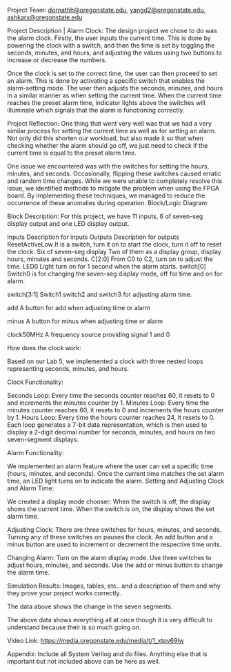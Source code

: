 Project Team: 
dornathh@oregonstate.edu, yangd2@oregonstate.edu, ashkarx@oregonstate.edu

Project Description | Alarm Clock: 
The design project we chose to do was the alarm clock. Firstly, the user inputs the current time. This is done by powering the clock with a switch, and then the time is set by toggling the seconds, minutes, and hours, and adjusting the values using two buttons to increase or decrease the numbers. 

Once the clock is set to the correct time, the user can then proceed to set an alarm. This is done by activating a specific switch that enables the alarm-setting mode. The user then adjusts the seconds, minutes, and hours in a similar manner as when setting the current time. When the current time reaches the preset alarm time, indicator lights above the switches will illuminate which signals that the alarm is functioning correctly.

Project Reflection: 
One thing that went very well was that we had a very similar process for setting the current time as well as for setting an alarm. Not only did this shorten our workload, but also made it so that when checking whether the alarm should go off, we just need to check if the current time is equal to the preset alarm time.

One issue we encountered was with the switches for setting the hours, minutes, and seconds. Occasionally, flipping these switches caused erratic and random time changes. While we were unable to completely resolve this issue, we identified methods to mitigate the problem when using the FPGA board. By implementing these techniques, we managed to reduce the occurrence of these anomalies during operation.
Block/Logic Diagram:

Block Description: 
For this project, we have 11 inputs, 6 of seven-seg display output and one LED display output.

Inputs 
Description for inputs
Outputs 
Description for outputs
ResetActiveLow
It is a switch, turn it on to start the clock, turn it off to reset the clock. 
Six of seven-seg display
Two of them as a display group,  display hours, minutes and seconds.
C[2:0]
From C0 to C2, turn on to adjust the time.
LED0
 Light turn on for 1 second when the alarm starts.
switch[0]
Switch0 is for changing the seven-seg display mode, off for time and on for alarm.




switch[3:1]
Switch1 switch2 and switch3 for adjusting alarm time.




add
A button for add when adjusting time or alarm




minus
A button for minus when adjusting time or alarm




clock50MHz
A frequency source providing signal 1 and 0






How does the clock work:

Based on our Lab 5, we implemented a clock with three nested loops representing seconds, minutes, and hours.

Clock Functionality:

Seconds Loop: Every time the seconds counter reaches 60, it resets to 0 and increments the minutes counter by 1.
Minutes Loop: Every time the minutes counter reaches 60, it resets to 0 and increments the hours counter by 1.
Hours Loop: Every time the hours counter reaches 24, it resets to 0.
Each loop generates a 7-bit data representation, which is then used to display a 2-digit decimal number for seconds, minutes, and hours on two seven-segment displays.

Alarm Functionality:

We implemented an alarm feature where the user can set a specific time (hours, minutes, and seconds).
Once the current time matches the set alarm time, an LED light turns on to indicate the alarm.
Setting and Adjusting Clock and Alarm Time:

We created a display mode chooser:
When the switch is off, the display shows the current time.
When the switch is on, the display shows the set alarm time.

Adjusting Clock:
There are three switches for hours, minutes, and seconds. Turning any of these switches on pauses the clock.
An add button and a minus button are used to increment or decrement the respective time units.

Changing Alarm:
Turn on the alarm display mode.
Use three switches to adjust hours, minutes, and seconds.
Use the add or minus button to change the alarm time.



Simulation Results:
Images, tables, etc.. and a description of them and why they prove your project works correctly.

The data above shows the change in the seven segments.

The above data shows everything all at once though it is very difficult to understand because their is so much going on.

Video Link:
https://media.oregonstate.edu/media/t/1_xtpv69lw

Appendix:
Include all System Verilog and do files. Anything else that is important but not included above can be here as well.


